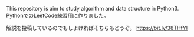 This repository is aim to study algorithm and data structure in Python3.
PythonでのLeetCode練習用に作りました。

解説を投稿しているのでもしよければそちらもどうぞ。
https://bit.ly/38THfYl
